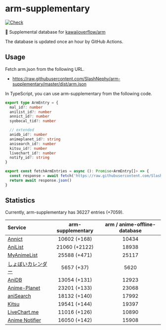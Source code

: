# arm-supplementary

[![Check](https://github.com/SlashNephy/arm-supplementary/actions/workflows/check-node.yml/badge.svg)](https://github.com/SlashNephy/arm-supplementary/actions/workflows/check-node.yml)

💊 Supplemental database for [kawaiioverflow/arm](https://github.com/kawaiioverflow/arm)

The database is updated once an hour by GitHub Actions.

## Usage

Fetch arm.json from the following URL.

- https://raw.githubusercontent.com/SlashNephy/arm-supplementary/master/dist/arm.json

In TypeScript, you can use arm-supplementary from the following code.

```TypeScript
export type ArmEntry = {
  mal_id?: number
  anilist_id?: number
  annict_id?: number
  syobocal_tid?: number

  // extended
  anidb_id?: number
  animeplanet_id?: string
  anisearch_id?: number
  kitsu_id?: number
  livechart_id?: number
  notify_id?: string
}

export const fetchArmEntries = async (): Promise<ArmEntry[]> => {
  const response = await fetch('https://raw.githubusercontent.com/SlashNephy/arm-supplementary/master/dist/arm.json')
  return await response.json()
}
```

## Statistics

Currently, arm-supplementary has 36227 entries (+7059).

| Service                                     | arm-supplementary | arm / anime-offline-database |
| :------------------------------------------ | :---------------: | :--------------------------: |
| [Annict](https://annict.com)                |   10602 (+168)    |            10434             |
| [AniList](https://anilist.co)               |   21060 (+2122)   |            18938             |
| [MyAnimeList](https://myanimelist.net)      |   25588 (+471)    |            25117             |
| [しょぼいカレンダー](https://cal.syoboi.jp) |    5657 (+37)     |             5620             |
| [AniDB](https://anidb.net)                  |   13054 (+131)    |            12923             |
| [Anime-Planet](https://anime-planet.com)    |   23201 (+133)    |            23068             |
| [aniSearch](https://anisearch.com)          |   18132 (+140)    |            17992             |
| [Kitsu](https://kitsu.io)                   |   19541 (+144)    |            19397             |
| [LiveChart.me](https://livechart.me)        |   11016 (+126)    |            10890             |
| [Anime Notifier](https://notify.moe)        |   16050 (+142)    |            15908             |
